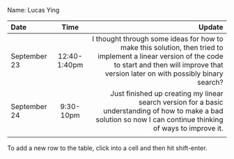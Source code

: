 Name: Lucas Ying

| Date         |     Time     |                                                                                                                                                                                             Update |
|:-------------|:------------:|---------------------------------------------------------------------------------------------------------------------------------------------------------------------------------------------------:|
| September 23 | 12:40-1:40pm | I thought through some ideas for how to make this solution, then tried to implement a linear version of the code to start and then will improve that version later on with possibly binary search? |
| September 24 |  9:30-10pm   |                                   Just finished up creating my linear search version for a basic understanding of how to make a bad solution so now I can continue thinking of ways to improve it. |
|              |              |                                                                                                                                                                                                    |


To add a new row to the table, click into a cell and then hit shift-enter.